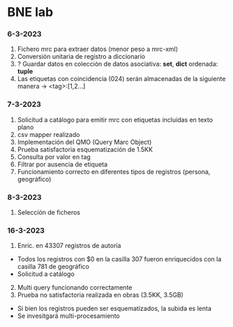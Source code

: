 # BNE lab

### 6-3-2023

1. Fichero mrc para extraer datos (menor peso a mrc-xml)
2. Conversión unitaria de registro a diccionario
3. ? Guardar datos en colección de datos asociativa: **set**, **dict** ordenada: **tuple**
4. Las etiquetas con coincidencia (024) serán almacenadas de la siguiente manera -> \<tag>:[1,2...]

### 7-3-2023

1. Solicitud a catálogo para emitir mrc con etiquetas incluidas en texto plano
2. csv mapper realizado
3. Implementación del QMO (Query Marc Object)
4. Prueba satisfactoria esquematización de 1.5KK
5. Consulta por valor en tag
6. Filtrar por ausencia de etiqueta
7. Funcionamiento correcto en diferentes tipos de registros (persona, geográfico)

### 8-3-2023

1. Selección de ficheros

### 16-3-2023

1. Enric. en 43307 registros de autoría
* Todos los registros con $0 en la casilla 307 fueron enriquecidos con la casilla 781 de geográfico
* Solicitud a catálogo
2. Multi query funcionando correctamente
3. Prueba no satisfactoria realizada en obras (3.5KK, 3.5GB)
* Si bien los registros pueden ser esquematizados, la subida es lenta
* Se invesitgará multi-procesamiento
